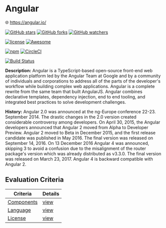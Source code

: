 # Angular

:globe_with_meridians: https://angular.io/

[![GitHub stars](https://img.shields.io/github/stars/angular/angular.svg?style=social&label=Stars)]()
[![GitHub forks](https://img.shields.io/github/forks/angular/angular.svg?style=social&label=Fork)]()
[![GitHub watchers](https://img.shields.io/github/watchers/angular/angular.svg?style=social&label=Watch)]()

[![license](https://img.shields.io/github/license/angular/angular.svg)]()
[![Awesome](https://awesome.re/badge.svg)](https://github.com/gdi2290/awesome-angular)

[![npm](https://img.shields.io/npm/v/@angular/core.svg)]()
[![CircleCI](https://img.shields.io/circleci/project/github/angular/angular.svg)]()


[![Build Status](https://saucelabs.com/browser-matrix/angular2-ci.svg)](https://saucelabs.com/beta/builds/698e6a7513bd4d6fadcb25d416c29b66)

**Description:** Angular is a TypeScript-based open-source front-end web application platform led by the Angular Team at Google and by a community of individuals and corporations to address all of the parts of the developer's workflow while building complex web applications. Angular is a complete rewrite from the same team that built AngularJS. Angular combines declarative templates, dependency injection, end to end tooling, and integrated best practices to solve development challenges.

**History:** Angular 2.0 was announced at the ng-Europe conference 22-23. September 2014. The drastic changes in the 2.0 version created considerable controversy among developers. On April 30, 2015, the Angular developers announced that Angular 2 moved from Alpha to Developer Preview. Angular 2 moved to Beta in December 2015, and the first release candidate was published in May 2016. The final version was released on September 14, 2016. On 13 December 2016 Angular 4 was announced, skipping 3 to avoid a confusion due to the misalignment of the router package's version which was already distributed as v3.3.0. The final version was released on March 23, 2017. Angular 4 is backward compatible with Angular 2.

## Evaluation Criteria

| Criteria                              | Details                     |
| ------------------------------------- | --------------------------- |
| [Components](/criteria/components.md) | [view](/angular/components) |
| [Language](/criteria/languages.md)    | [view](/angular/languages)  |
| [License](/criteria/licensing.md)     | [view](/angular/licensing)  |

